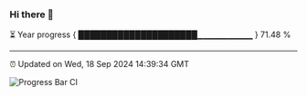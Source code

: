### Hi there 👋

⏳ Year progress { █████████████████████▁▁▁▁▁▁▁▁▁ } 71.48 %

---

⏰ Updated on Wed, 18 Sep 2024 14:39:34 GMT

![Progress Bar CI](https://github.com/IshwaranRudhara/GIT-ACTION/workflows/Progress%20Bar%20CI/badge.svg)
